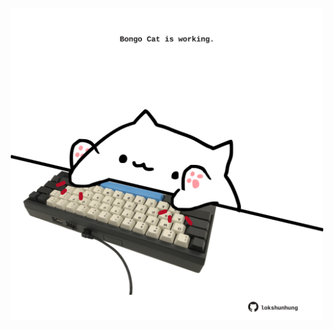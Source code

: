 <!-- built at 30/09/2021, 01:55:28 UTC -->
<p align="center">
  <img width="500" height="500" src="./ReadmeImage.svg">
</p>
